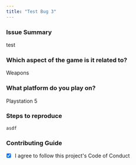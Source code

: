 ```yaml
---
title: "Test Bug 3"
---
```


### Issue Summary

test

### Which aspect of the game is it related to?

Weapons

### What platform do you play on?

Playstation 5

### Steps to reproduce

```shell
asdf
```


### Contributing Guide

- [X] I agree to follow this project's Code of Conduct